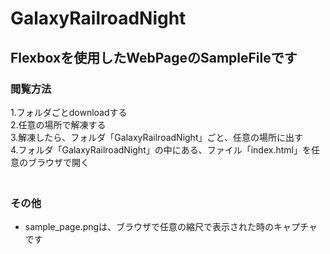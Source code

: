 # GalaxyRailroadNight  
## Flexboxを使用したWebPageのSampleFileです　　
### 閲覧方法　　
1.フォルダごとdownloadする<br>
2.任意の場所で解凍する<br>
3.解凍したら、フォルダ「GalaxyRailroadNight」ごと、任意の場所に出す<br>
4.フォルダ「GalaxyRailroadNight」の中にある、ファイル「index.html」を任意のブラウザで開く<br>　　
### その他
- sample_page.pngは、ブラウザで任意の縮尺で表示された時のキャプチャです
